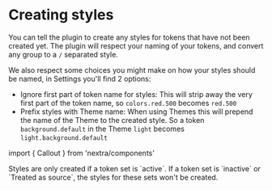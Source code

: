 # Creating styles

You can tell the plugin to create any styles for tokens that have not been created yet. The plugin will respect your naming of your tokens, and convert any group to a `/` separated style.

We also respect some choices you might make on how your styles should be named, in Settings you'll find 2 options:

- Ignore first part of token name for styles: This will strip away the very first part of the token name, so `colors.red.500` becomes `red.500`
- Prefix styles with Theme name: When using Themes this will prepend the name of the Theme to the created style. So a token `background.default` in the Theme `light` becomes `light.background.default`

import { Callout } from 'nextra/components'

<Callout>
  Styles are only created if a token set is `active`. If a token set is `inactive` or `Treated as source`, the styles for these sets won't be created.
</Callout>
